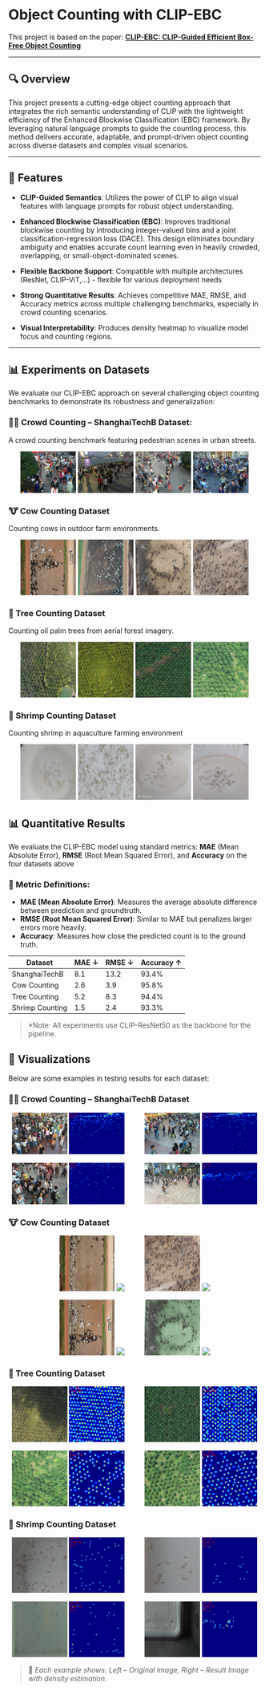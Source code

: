# Object Counting with CLIP-EBC

This project is based on the paper: **[CLIP-EBC: CLIP-Guided Efficient Box-Free Object Counting](https://arxiv.org/abs/2403.09281)**

---

## 🔍 Overview

This project presents a cutting-edge object counting approach that integrates the rich semantic understanding of CLIP with the lightweight efficiency of the Enhanced Blockwise Classification (EBC) framework. By leveraging natural language prompts to guide the counting process, this method delivers accurate, adaptable, and prompt-driven object counting across diverse datasets and complex visual scenarios.

---

## 🧩 Features

- **CLIP-Guided Semantics**: Utilizes the power of CLIP to align visual features with language prompts for robust object understanding.

- **Enhanced Blockwise Classification (EBC)**: Improves traditional blockwise counting by introducing integer-valued bins and a joint classification-regression loss (DACE). This design eliminates boundary ambiguity and enables accurate count learning even in heavily crowded, overlapping, or small-object-dominated scenes.

- **Flexible Backbone Support**: Compatible with multiple architectures (ResNet, CLIP-ViT,...) - flexible for various deployment needs

- **Strong Quantitative Results**: Achieves competitive MAE, RMSE, and Accuracy metrics across multiple challenging benchmarks, especially in crowd counting scenarios.

- **Visual Interpretability**: Produces density heatmap to visualize model focus and counting regions.

---

## 📊 Experiments on Datasets

We evaluate our CLIP-EBC approach on several challenging object counting benchmarks to demonstrate its robustness and generalization:

### 🧍‍♂️ Crowd Counting – ShanghaiTechB Dataset:

A crowd counting benchmark featuring pedestrian scenes in urban streets.
<p align="center">
  <img src="examples/shb_1.jpg" width="22%" />
  <img src="examples/shb_2.jpg" width="22%" />
  <img src="examples/shb_3.jpg" width="22%" />
  <img src="examples/shb_4.jpg" width="22%" />
</p>

### 🐮 Cow Counting Dataset

Counting cows in outdoor farm environments.
<p align="center">
  <img src="examples/cow_1.jpg" width="22%" height="60%"/>
  <img src="examples/cow_2.jpg" width="22%" height="60%"/>
  <img src="examples/cow_3.jpg" width="22%" height="60%"/>
  <img src="examples/cow_4.jpg" width="22%" height="60%"/>
</p>

### 🌳 Tree Counting Dataset

Counting oil palm trees from aerial forest imagery.
<p align="center">
  <img src="examples/tree_1.jpg" width="22%" />
  <img src="examples/tree_2.jpg" width="22%" />
  <img src="examples/tree_3.jpg" width="22%" />
  <img src="examples/tree_4.jpg" width="22%" />
</p>

### 🦐 Shrimp Counting Dataset

Counting shrimp in aquaculture farming environment
<p align="center">
  <img src="examples/shrimp_1.jpg" width="22%" />
  <img src="examples/shrimp_2.jpg" width="22%" />
  <img src="examples/shrimp_3.jpg" width="22%" />
  <img src="examples/shrimp_4.jpg" width="22%" />
</p>

## 📊 Quantitative Results

We evaluate the CLIP-EBC model using standard metrics: **MAE** (Mean Absolute Error), **RMSE** (Root Mean Squared Error), and **Accuracy** on the four datasets above
### 📐 Metric Definitions:
- **MAE (Mean Absolute Error)**: Measures the average absolute difference between prediction and groundtruth.
- **RMSE (Root Mean Squared Error)**: Similar to MAE but penalizes larger errors more heavily.
- **Accuracy**: Measures how close the predicted count is to the ground truth.
  
| Dataset                 | MAE ↓ | RMSE ↓ | Accuracy ↑ |
|-------------------------|-------|--------|------------|
| ShanghaiTechB           | 8.1   | 13.2   | 93.4%      |
| Cow Counting            | 2.6   | 3.9    | 95.8%      |
| Tree Counting           | 5.2   | 8.3    | 94.4%      |
| Shrimp Counting         | 1.5   | 2.4    | 93.3%      |

> *Note: All experiments use CLIP-ResNet50 as the backbone for the pipeline.

## 🎨 Visualizations

Below are some examples in testing results for each dataset:

### 🧍‍♂️ Crowd Counting – ShanghaiTechB Dataset

<p align="center">
  <img src="testing_examples/shb_test_1.jpg" width="22%" />
  <img src="testing_examples/shb_test_1_ovl.jpg" width="22%" />
  &nbsp;&nbsp;&nbsp;&nbsp;&nbsp;&nbsp;&nbsp;&nbsp;
  <img src="testing_examples/shb_test_2.jpg" width="22%" />
  <img src="testing_examples/shb_test_2_ovl.jpg" width="22%" />
</p>

<p align="center">
  <img src="testing_examples/shb_test_3.jpg" width="22%" />
  <img src="testing_examples/shb_test_3_ovl.jpg" width="22%" />
  &nbsp;&nbsp;&nbsp;&nbsp;&nbsp;&nbsp;&nbsp;&nbsp;
  <img src="testing_examples/shb_test_4.jpg" width="22%" />
  <img src="testing_examples/shb_test_4_ovl.jpg" width="22%" />
</p>

### 🐮 Cow Counting Dataset

<p align="center">
  <img src="testing_examples/cow_test_1.jpg" width="22%" />
  <img src="testing_examples/cow_test_1_ovl.jpg" width="22%" />
  &nbsp;&nbsp;&nbsp;&nbsp;&nbsp;&nbsp;&nbsp;&nbsp;
  <img src="testing_examples/cow_test_2.jpg" width="22%" />
  <img src="testing_examples/cow_test_2_ovl.jpg" width="22%" />
</p>

<p align="center">
  <img src="testing_examples/cow_test_3.jpg" width="22%" />
  <img src="testing_examples/cow_test_3_ovl.jpg" width="22%" />
  &nbsp;&nbsp;&nbsp;&nbsp;&nbsp;&nbsp;&nbsp;&nbsp;
  <img src="testing_examples/cow_test_4.jpg" width="22%" />
  <img src="testing_examples/cow_test_4_ovl.jpg" width="22%" />
</p>

### 🌳 Tree Counting Dataset

<p align="center">
  <img src="testing_examples/tree_test_1.jpg" width="22%" />
  <img src="testing_examples/tree_test_1_ovl.jpg" width="22%" />
  &nbsp;&nbsp;&nbsp;&nbsp;&nbsp;&nbsp;&nbsp;&nbsp;
  <img src="testing_examples/tree_test_2.jpg" width="22%" />
  <img src="testing_examples/tree_test_2_ovl.jpg" width="22%" />
</p>

<p align="center">
  <img src="testing_examples/tree_test_3.jpg" width="22%" />
  <img src="testing_examples/tree_test_3_ovl.jpg" width="22%" />
  &nbsp;&nbsp;&nbsp;&nbsp;&nbsp;&nbsp;&nbsp;&nbsp;
  <img src="testing_examples/tree_test_4.jpg" width="22%" />
  <img src="testing_examples/tree_test_4_ovl.jpg" width="22%" />
</p>

### 🦐 Shrimp Counting Dataset

<p align="center">
  <img src="testing_examples/shrimp_test_1.jpg" width="22%" />
  <img src="testing_examples/shrimp_test_1_ovl.jpg" width="22%" />
  &nbsp;&nbsp;&nbsp;&nbsp;&nbsp;&nbsp;&nbsp;&nbsp;
  <img src="testing_examples/shrimp_test_2.jpg" width="22%" />
  <img src="testing_examples/shrimp_test_2_ovl.jpg" width="22%" />
</p>

<p align="center">
  <img src="testing_examples/shrimp_test_3.jpg" width="22%" />
  <img src="testing_examples/shrimp_test_3_ovl.jpg" width="22%" />
  &nbsp;&nbsp;&nbsp;&nbsp;&nbsp;&nbsp;&nbsp;&nbsp;
  <img src="testing_examples/shrimp_test_4.jpg" width="22%" />
  <img src="testing_examples/shrimp_test_4_ovl.jpg" width="22%" />
</p>

> 📌 *Each example shows: Left – Original Image, Right – Result Image with density estimation.*


